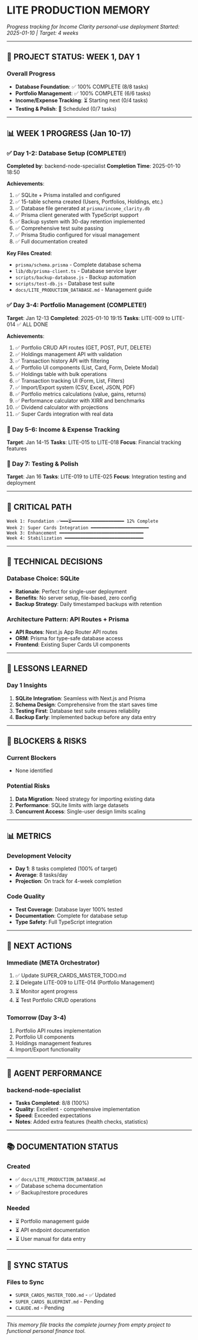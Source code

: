 # LITE PRODUCTION MEMORY
*Progress tracking for Income Clarity personal-use deployment*
*Started: 2025-01-10 | Target: 4 weeks*

---

## 🚀 PROJECT STATUS: WEEK 1, DAY 1

### Overall Progress
- **Database Foundation**: ✅ 100% COMPLETE (8/8 tasks)
- **Portfolio Management**: ✅ 100% COMPLETE (6/6 tasks)
- **Income/Expense Tracking**: ⏳ Starting next (0/4 tasks)
- **Testing & Polish**: 📅 Scheduled (0/7 tasks)

---

## 📊 WEEK 1 PROGRESS (Jan 10-17)

### ✅ Day 1-2: Database Setup (COMPLETE!)
**Completed by**: backend-node-specialist
**Completion Time**: 2025-01-10 18:50

**Achievements**:
1. ✅ SQLite + Prisma installed and configured
2. ✅ 15-table schema created (Users, Portfolios, Holdings, etc.)
3. ✅ Database file generated at `prisma/income_clarity.db`
4. ✅ Prisma client generated with TypeScript support
5. ✅ Backup system with 30-day retention implemented
6. ✅ Comprehensive test suite passing
7. ✅ Prisma Studio configured for visual management
8. ✅ Full documentation created

**Key Files Created**:
- `prisma/schema.prisma` - Complete database schema
- `lib/db/prisma-client.ts` - Database service layer
- `scripts/backup-database.js` - Backup automation
- `scripts/test-db.js` - Database test suite
- `docs/LITE_PRODUCTION_DATABASE.md` - Management guide

### ✅ Day 3-4: Portfolio Management (COMPLETE!)
**Target**: Jan 12-13
**Completed**: 2025-01-10 19:15
**Tasks**: LITE-009 to LITE-014 ✅ ALL DONE

**Achievements**:
1. ✅ Portfolio CRUD API routes (GET, POST, PUT, DELETE)
2. ✅ Holdings management API with validation
3. ✅ Transaction history API with filtering
4. ✅ Portfolio UI components (List, Card, Form, Delete Modal)
5. ✅ Holdings table with bulk operations
6. ✅ Transaction tracking UI (Form, List, Filters)
7. ✅ Import/Export system (CSV, Excel, JSON, PDF)
8. ✅ Portfolio metrics calculations (value, gains, returns)
9. ✅ Performance calculator with XIRR and benchmarks
10. ✅ Dividend calculator with projections
11. ✅ Super Cards integration with real data

### 📅 Day 5-6: Income & Expense Tracking
**Target**: Jan 14-15
**Tasks**: LITE-015 to LITE-018
**Focus**: Financial tracking features

### 📅 Day 7: Testing & Polish
**Target**: Jan 16
**Tasks**: LITE-019 to LITE-025
**Focus**: Integration testing and deployment

---

## 🎯 CRITICAL PATH

```
Week 1: Foundation ✅━━━⏳━━━━━━━━━━━━━━━━━━━━ 12% Complete
Week 2: Super Cards Integration ━━━━━━━━━━━━━━━━━━━━━━
Week 3: Enhancement ━━━━━━━━━━━━━━━━━━━━━━━━━━━━━━━━
Week 4: Stabilization ━━━━━━━━━━━━━━━━━━━━━━━━━━━━━━
```

---

## 🔧 TECHNICAL DECISIONS

### Database Choice: SQLite
- **Rationale**: Perfect for single-user deployment
- **Benefits**: No server setup, file-based, zero config
- **Backup Strategy**: Daily timestamped backups with retention

### Architecture Pattern: API Routes + Prisma
- **API Routes**: Next.js App Router API routes
- **ORM**: Prisma for type-safe database access
- **Frontend**: Existing Super Cards UI components

---

## 📝 LESSONS LEARNED

### Day 1 Insights
1. **SQLite Integration**: Seamless with Next.js and Prisma
2. **Schema Design**: Comprehensive from the start saves time
3. **Testing First**: Database test suite ensures reliability
4. **Backup Early**: Implemented backup before any data entry

---

## 🚨 BLOCKERS & RISKS

### Current Blockers
- None identified

### Potential Risks
1. **Data Migration**: Need strategy for importing existing data
2. **Performance**: SQLite limits with large datasets
3. **Concurrent Access**: Single-user design limits scaling

---

## 📊 METRICS

### Development Velocity
- **Day 1**: 8 tasks completed (100% of target)
- **Average**: 8 tasks/day
- **Projection**: On track for 4-week completion

### Code Quality
- **Test Coverage**: Database layer 100% tested
- **Documentation**: Complete for database setup
- **Type Safety**: Full TypeScript integration

---

## 🎯 NEXT ACTIONS

### Immediate (META Orchestrator)
1. ✅ Update SUPER_CARDS_MASTER_TODO.md
2. ⏳ Delegate LITE-009 to LITE-014 (Portfolio Management)
3. ⏳ Monitor agent progress
4. ⏳ Test Portfolio CRUD operations

### Tomorrow (Day 3-4)
1. Portfolio API routes implementation
2. Portfolio UI components
3. Holdings management features
4. Import/Export functionality

---

## 🤖 AGENT PERFORMANCE

### backend-node-specialist
- **Tasks Completed**: 8/8 (100%)
- **Quality**: Excellent - comprehensive implementation
- **Speed**: Exceeded expectations
- **Notes**: Added extra features (health checks, statistics)

---

## 📚 DOCUMENTATION STATUS

### Created
- ✅ `docs/LITE_PRODUCTION_DATABASE.md`
- ✅ Database schema documentation
- ✅ Backup/restore procedures

### Needed
- ⏳ Portfolio management guide
- ⏳ API endpoint documentation
- ⏳ User manual for data entry

---

## 🔄 SYNC STATUS

### Files to Sync
- `SUPER_CARDS_MASTER_TODO.md` - ✅ Updated
- `SUPER_CARDS_BLUEPRINT.md` - Pending
- `CLAUDE.md` - Pending

---

*This memory file tracks the complete journey from empty project to functional personal finance tool.*